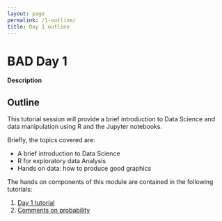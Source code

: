 ```yaml
---
layout: page
permalink: /1-outline/
title: Day 1 outline
---
```


# BAD Day 1

**Description**

## Outline
This tutorial session will provide a brief introduction to Data Science and data manipulation using R and the Jupyter notebooks.

Briefly, the topics covered are:

* A brief introduction to Data Science
* R for exploratory data Analysis
* Hands on data: how to produce good graphics

The hands on components of this module are contained in the following tutorials:

1. [Day 1 tutorial]({{site.url}}{{site.baseurl}}/tutorial)
2. [Comments on probability](https://github.com/trallard/BAD_days/blob/master/Day1/Comments.ipynb)
